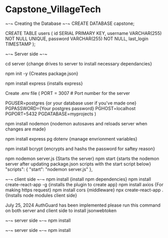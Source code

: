 # Capstone_VillageTech

~-~ Creating the Database ~-~
CREATE DATABASE capstone;

CREATE TABLE users (
id SERIAL PRIMARY KEY,
username VARCHAR(255) NOT NULL UNIQUE,
password VARCHAR(255) NOT NULL,
last_login TIMESTAMP
);


~-~ Server side ~-~

cd server {change drives to server to install necessary dependancies}

npm init -y {Creates package.json}

npm install express {installs express}

Create .env file (
PORT = 3007 # Port number for the server

PGUSER=postgres {or your database user if you've made one}
PGPASSWORD={Your postgres password}
PGHOST=localhost
PGPORT=5432
PGDATABASE=myprojects
)

npm install nodemon {nodemon autosaves and reloads server when changes are made}

npm install express pg dotenv {manage envrionment variables}

npm install bcrypt {encrypts and hashs the password for saftey reason}

npm nodemon server.js {Starts the server}
npm start {starts the nodemon server after updating package.json scripts with the start script below}
"scripts": {
"start": "nodemon server.js"
},

~-~ client side ~-~
npm install {install npm dependencies}
npm install create-react-app -g  {installs the plugin to create app}
npm install axios {For making https request}
npm install cors {middleware}
npx create-react-app . {Installs node modules client side}


July 25, 2024
AuthGuard has been implemented please run this command on both server and client side to install jsonwebtoken

~-~ server side ~-~
npm install

~-~ server side ~-~
npm install
